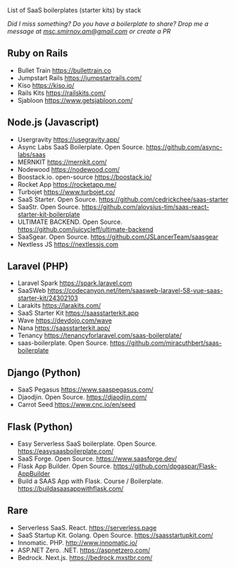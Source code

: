 List of SaaS boilerplates (starter kits) by stack

*Did I miss something? Do you have a boilerplate to share? Drop me a message at msc.smirnov.am@gmail.com or create a PR*

## Ruby on Rails

- Bullet Train https://bullettrain.co
- Jumpstart Rails https://jumpstartrails.com/
- Kiso https://kiso.io/
- Rails Kits https://railskits.com/
- Sjabloon https://www.getsjabloon.com/


## Node.js (Javascript)

- Usergravity https://usegravity.app/
- Async Labs SaaS Boilerplate. Open Source. https://github.com/async-labs/saas
- MERNKIT https://mernkit.com/
- Nodewood https://nodewood.com/
- Boostack.io. open-source https://boostack.io/
- Rocket App https://rocketapp.me/
- Turbojet https://www.turbojet.co/
- SaaS Starter. Open Source. https://github.com/cedrickchee/saas-starter
- SaaStr. Open Source. https://github.com/aloysius-tim/saas-react-starter-kit-boilerplate
- ULTIMATE BACKEND. Open Source. https://github.com/juicycleff/ultimate-backend
- SaaSgear. Open Source. https://github.com/JSLancerTeam/saasgear
- Nextless JS https://nextlessjs.com


## Laravel (PHP)

- Laravel Spark https://spark.laravel.com
- SaaSWeb https://codecanyon.net/item/saasweb-laravel-58-vue-saas-starter-kit/24302103
- Larakits https://larakits.com/
- SaaS Starter Kit https://saasstarterkit.app
- Wave https://devdojo.com/wave
- Nana https://saasstarterkit.app/
- Tenancy https://tenancyforlaravel.com/saas-boilerplate/
- saas-boilerplate. Open Source. https://github.com/miracuthbert/saas-boilerplate


## Django (Python)

- SaaS Pegasus https://www.saaspegasus.com/
- Djaodjin. Open Source. https://djaodjin.com/
- Carrot Seed https://www.cnc.io/en/seed


## Flask (Python)

- Easy Serverless SaaS boilerplate. Open Source. https://easysaasboilerplate.com/
- SaaS Forge. Open Source. https://www.saasforge.dev/
- Flask App Builder. Open Source. https://github.com/dpgaspar/Flask-AppBuilder
- Build a SAAS App with Flask. Course / Boilerplate. https://buildasaasappwithflask.com/


## Rare

- Serverless SaaS. React. https://serverless.page
- SaaS Startup Kit. Golang. Open Source. https://saasstartupkit.com/
- Innomatic. PHP. http://www.innomatic.io/
- ASP.NET Zero. .NET. https://aspnetzero.com/
- Bedrock. Next.js. https://bedrock.mxstbr.com/
